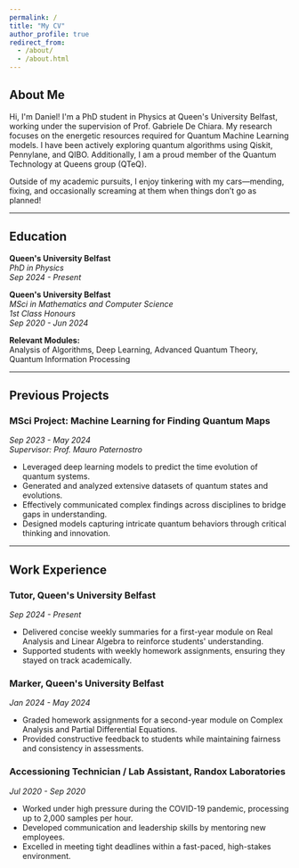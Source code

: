 ```yaml
---
permalink: /
title: "My CV"
author_profile: true
redirect_from: 
  - /about/
  - /about.html
---
```


## About Me

Hi, I'm Daniel! I'm a PhD student in Physics at Queen's University Belfast, working under the supervision of Prof. Gabriele De Chiara. My research focuses on the energetic resources required for Quantum Machine Learning models. I have been actively exploring quantum algorithms using Qiskit, Pennylane, and QIBO. Additionally, I am a proud member of the Quantum Technology at Queens group (QTeQ).

Outside of my academic pursuits, I enjoy tinkering with my cars—mending, fixing, and occasionally screaming at them when things don’t go as planned!

---

## Education

**Queen's University Belfast**  
*PhD in Physics*  
*Sep 2024 - Present*  

**Queen's University Belfast**  
*MSci in Mathematics and Computer Science*  
*1st Class Honours*  
*Sep 2020 - Jun 2024*  

**Relevant Modules:**  
Analysis of Algorithms, Deep Learning, Advanced Quantum Theory, Quantum Information Processing

---

## Previous Projects

### MSci Project: Machine Learning for Finding Quantum Maps  
*Sep 2023 - May 2024*  
*Supervisor: Prof. Mauro Paternostro*

- Leveraged deep learning models to predict the time evolution of quantum systems.  
- Generated and analyzed extensive datasets of quantum states and evolutions.  
- Effectively communicated complex findings across disciplines to bridge gaps in understanding.  
- Designed models capturing intricate quantum behaviors through critical thinking and innovation.  

---

## Work Experience

### Tutor, Queen's University Belfast  
*Sep 2024 - Present*  

- Delivered concise weekly summaries for a first-year module on Real Analysis and Linear Algebra to reinforce students' understanding.  
- Supported students with weekly homework assignments, ensuring they stayed on track academically.  

### Marker, Queen's University Belfast  
*Jan 2024 - May 2024*  

- Graded homework assignments for a second-year module on Complex Analysis and Partial Differential Equations.  
- Provided constructive feedback to students while maintaining fairness and consistency in assessments.  

### Accessioning Technician / Lab Assistant, Randox Laboratories  
*Jul 2020 - Sep 2020*  

- Worked under high pressure during the COVID-19 pandemic, processing up to 2,000 samples per hour.  
- Developed communication and leadership skills by mentoring new employees.  
- Excelled in meeting tight deadlines within a fast-paced, high-stakes environment.  
